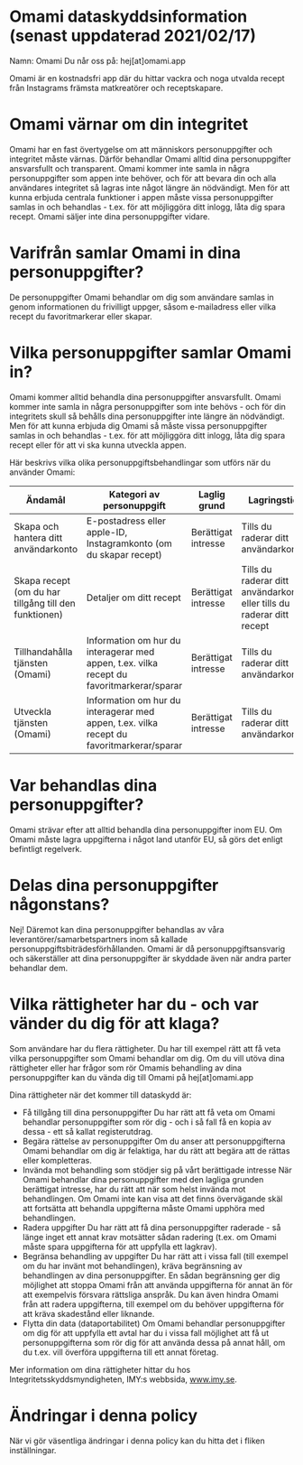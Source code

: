 # Omami dataskyddsinformation (senast uppdaterad 2021/02/17)

Namn: Omami 
Du når oss på: hej[at]omami.app 

Omami är en kostnadsfri app där du hittar vackra och noga utvalda recept från Instagrams främsta matkreatörer och receptskapare. 

# Omami värnar om din integritet
Omami har en fast övertygelse om att människors personuppgifter och integritet måste värnas. Därför behandlar Omami alltid dina personuppgifter ansvarsfullt och transparent. Omami kommer inte samla in några personuppgifter som appen inte behöver, och för att bevara din och alla användares integritet så lagras inte något längre än nödvändigt. Men för att kunna erbjuda centrala funktioner i appen måste vissa personuppgifter samlas in och behandlas - t.ex. för att möjliggöra ditt inlogg, låta dig spara recept. Omami säljer inte dina personuppgifter vidare. 

# Varifrån samlar Omami in dina personuppgifter?
De personuppgifter Omami behandlar om dig som användare samlas in genom informationen du frivilligt uppger, såsom e-mailadress eller vilka recept du favoritmarkerar eller skapar. 

# Vilka personuppgifter samlar Omami in?
Omami kommer alltid behandla dina personuppgifter ansvarsfullt. Omami kommer inte samla in några personuppgifter som inte behövs - och för din integritets skull så behålls dina personuppgifter inte längre än nödvändigt. Men för att kunna erbjuda dig Omami så måste vissa personuppgifter samlas in och behandlas - t.ex. för att möjliggöra ditt inlogg, låta dig spara recept eller för att vi ska kunna utveckla appen.

Här beskrivs vilka olika personuppgiftsbehandlingar som utförs när du använder Omami:

| Ändamål  | Kategori av personuppgift  | Laglig grund  | Lagringstid  |
|---|---|---|---|
| Skapa och hantera ditt användarkonto  | E-postadress eller apple-ID, Instagramkonto (om du skapar recept)  | Berättigat intresse  |  Tills du raderar ditt användarkonto |
| Skapa recept (om du har tillgång till den funktionen)  | Detaljer om ditt recept  |  Berättigat intresse | Tills du raderar ditt användarkonto eller tills du raderar ditt recept
| Tillhandahålla tjänsten (Omami)  | Information om hur du interagerar med appen, t.ex. vilka recept du favoritmarkerar/sparar  | Berättigat intresse  | Tills du raderar ditt användarkonto
| Utveckla tjänsten (Omami)  | Information om hur du interagerar med appen, t.ex. vilka recept du favoritmarkerar/sparar  | Berättigat intresse  | Tills du raderar ditt användarkonto

# Var behandlas dina personuppgifter?
Omami strävar efter att alltid behandla dina personuppgifter inom EU. Om Omami måste lagra uppgifterna i något land utanför EU, så görs det enligt befintligt regelverk. 

# Delas dina personuppgifter någonstans?
Nej! Däremot kan dina personuppgifter behandlas av våra leverantörer/samarbetspartners inom så kallade personuppgiftsbiträdesförhållanden. Omami är då personuppgiftsansvarig och säkerställer att dina personuppgifter är skyddade även när andra parter behandlar dem.

# Vilka rättigheter har du - och var vänder du dig för att klaga?
Som användare har du flera rättigheter. Du har till exempel rätt att få veta vilka personuppgifter som Omami behandlar om dig. Om du vill utöva dina rättigheter eller har frågor som rör Omamis behandling av dina personuppgifter kan du vända dig till Omami på hej[at]omami.app

Dina rättigheter när det kommer till dataskydd är:

- Få tillgång till dina personuppgifter
 Du har rätt att få veta om Omami behandlar personuppgifter som rör dig - och i så fall få en kopia av dessa - ett så kallat registerutdrag.
- Begära rättelse av personuppgifter
Om du anser att personuppgifterna Omami behandlar om dig är felaktiga, har du rätt att begära att de rättas eller kompletteras.
- Invända mot behandling som stödjer sig på vårt berättigade intresse
När Omami behandlar dina personuppgifter med den lagliga grunden berättigat intresse, har du rätt att när som helst invända mot behandlingen. Om Omami inte kan visa att det finns övervägande skäl att fortsätta att behandla uppgifterna måste Omami upphöra med behandlingen.
- Radera uppgifter
Du har rätt att få dina personuppgifter raderade - så länge inget ett annat krav motsätter sådan radering (t.ex. om Omami måste spara uppgifterna för att uppfylla ett lagkrav). 
- Begränsa behandling av uppgifter
Du har rätt att i vissa fall (till exempel om du har invänt mot behandlingen), kräva begränsning av behandlingen av dina personuppgifter. En sådan begränsning ger dig möjlighet att stoppa Omami från att använda uppgifterna för annat än för att exempelvis försvara rättsliga anspråk. Du kan även hindra Omami från att radera uppgifterna, till exempel om du behöver uppgifterna för att kräva skadestånd eller liknande.
- Flytta din data (dataportabilitet)
Om Omami  behandlar personuppgifter om dig för att uppfylla ett avtal har du i vissa fall möjlighet att få ut personuppgifterna som rör dig för att använda dessa på annat håll, om du t.ex. vill överföra uppgifterna till ett annat företag.

Mer information om dina rättigheter hittar du hos Integritetsskyddsmyndigheten, IMY:s webbsida, www.imy.se.

# Ändringar i denna policy 
När vi gör väsentliga ändringar i denna policy kan du hitta det i fliken inställningar.
